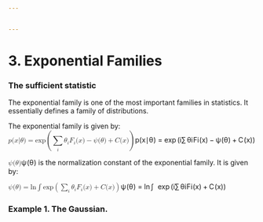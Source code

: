 ```yaml
---


---
```


<h1 id="exponential-families">3. Exponential Families</h1>
<h3 id="the-sufficient-statistic">The sufficient statistic</h3>
<p>The exponential family is one of the most important families in statistics. It essentially defines a family of distributions.</p>
<p>The exponential family is given by:<br>
<span class="katex--display"><span class="katex-display"><span class="katex"><span class="katex-mathml"><math><semantics><mrow><menclose notation="box"><mstyle scriptlevel="0" displaystyle="false"><mstyle scriptlevel="0" displaystyle="true"><mrow><mi>p</mi><mo stretchy="false">(</mo><mi>x</mi><mi mathvariant="normal">∣</mi><mi>θ</mi><mo stretchy="false">)</mo><mo>=</mo><mi>exp</mi><mo>⁡</mo><mrow><mo fence="true">(</mo><munder><mo>∑</mo><mi>i</mi></munder><msub><mi>θ</mi><mi>i</mi></msub><msub><mi>F</mi><mi>i</mi></msub><mo stretchy="false">(</mo><mi>x</mi><mo stretchy="false">)</mo><mo>−</mo><mi>ψ</mi><mo stretchy="false">(</mo><mi>θ</mi><mo stretchy="false">)</mo><mo>+</mo><mi>C</mi><mo stretchy="false">(</mo><mi>x</mi><mo stretchy="false">)</mo><mo fence="true">)</mo></mrow></mrow></mstyle></mstyle></menclose></mrow><annotation encoding="application/x-tex">
\boxed{p(x|\theta) = \exp \left(\sum_i \theta_i F_i(x) - \psi(\theta) + C(x)\right)}
</annotation></semantics></math></span><span class="katex-html" aria-hidden="true"><span class="base"><span class="strut" style="height: 3.70767em; vertical-align: -1.61767em;"></span><span class="mord"><span class="vlist-t vlist-t2"><span class="vlist-r"><span class="vlist" style="height: 2.09em;"><span class="" style="top: -5.70767em;"><span class="pstrut" style="height: 5.70767em;"></span><span class="mord boxpad"><span class="mord"><span class="mord mathdefault">p</span><span class="mopen">(</span><span class="mord mathdefault">x</span><span class="mord">∣</span><span class="mord mathdefault" style="margin-right: 0.02778em;">θ</span><span class="mclose">)</span><span class="mspace" style="margin-right: 0.277778em;"></span><span class="mrel">=</span><span class="mspace" style="margin-right: 0.277778em;"></span><span class="mop">exp</span><span class="mspace" style="margin-right: 0.166667em;"></span><span class="minner"><span class="mopen delimcenter" style="top: 0em;"><span class="delimsizing size4">(</span></span><span class="mop op-limits"><span class="vlist-t vlist-t2"><span class="vlist-r"><span class="vlist" style="height: 1.05001em;"><span class="" style="top: -1.87233em; margin-left: 0em;"><span class="pstrut" style="height: 3.05em;"></span><span class="sizing reset-size6 size3 mtight"><span class="mord mathdefault mtight">i</span></span></span><span class="" style="top: -3.05001em;"><span class="pstrut" style="height: 3.05em;"></span><span class=""><span class="mop op-symbol large-op">∑</span></span></span></span><span class="vlist-s">​</span></span><span class="vlist-r"><span class="vlist" style="height: 1.27767em;"><span class=""></span></span></span></span></span><span class="mspace" style="margin-right: 0.166667em;"></span><span class="mord"><span class="mord mathdefault" style="margin-right: 0.02778em;">θ</span><span class="msupsub"><span class="vlist-t vlist-t2"><span class="vlist-r"><span class="vlist" style="height: 0.311664em;"><span class="" style="top: -2.55em; margin-left: -0.02778em; margin-right: 0.05em;"><span class="pstrut" style="height: 2.7em;"></span><span class="sizing reset-size6 size3 mtight"><span class="mord mathdefault mtight">i</span></span></span></span><span class="vlist-s">​</span></span><span class="vlist-r"><span class="vlist" style="height: 0.15em;"><span class=""></span></span></span></span></span></span><span class="mord"><span class="mord mathdefault" style="margin-right: 0.13889em;">F</span><span class="msupsub"><span class="vlist-t vlist-t2"><span class="vlist-r"><span class="vlist" style="height: 0.311664em;"><span class="" style="top: -2.55em; margin-left: -0.13889em; margin-right: 0.05em;"><span class="pstrut" style="height: 2.7em;"></span><span class="sizing reset-size6 size3 mtight"><span class="mord mathdefault mtight">i</span></span></span></span><span class="vlist-s">​</span></span><span class="vlist-r"><span class="vlist" style="height: 0.15em;"><span class=""></span></span></span></span></span></span><span class="mopen">(</span><span class="mord mathdefault">x</span><span class="mclose">)</span><span class="mspace" style="margin-right: 0.222222em;"></span><span class="mbin">−</span><span class="mspace" style="margin-right: 0.222222em;"></span><span class="mord mathdefault" style="margin-right: 0.03588em;">ψ</span><span class="mopen">(</span><span class="mord mathdefault" style="margin-right: 0.02778em;">θ</span><span class="mclose">)</span><span class="mspace" style="margin-right: 0.222222em;"></span><span class="mbin">+</span><span class="mspace" style="margin-right: 0.222222em;"></span><span class="mord mathdefault" style="margin-right: 0.07153em;">C</span><span class="mopen">(</span><span class="mord mathdefault">x</span><span class="mclose">)</span><span class="mclose delimcenter" style="top: 0em;"><span class="delimsizing size4">)</span></span></span></span></span></span><span class="" style="top: -4.09em;"><span class="pstrut" style="height: 5.70767em;"></span><span class="stretchy fbox" style="height: 3.70767em;"></span></span></span><span class="vlist-s">​</span></span><span class="vlist-r"><span class="vlist" style="height: 1.61767em;"><span class=""></span></span></span></span></span></span></span></span></span></span></p>
<p><span class="katex--inline"><span class="katex"><span class="katex-mathml"><math><semantics><mrow><mi>ψ</mi><mo stretchy="false">(</mo><mi>θ</mi><mo stretchy="false">)</mo></mrow><annotation encoding="application/x-tex">\psi(\theta)</annotation></semantics></math></span><span class="katex-html" aria-hidden="true"><span class="base"><span class="strut" style="height: 1em; vertical-align: -0.25em;"></span><span class="mord mathdefault" style="margin-right: 0.03588em;">ψ</span><span class="mopen">(</span><span class="mord mathdefault" style="margin-right: 0.02778em;">θ</span><span class="mclose">)</span></span></span></span></span> is the normalization constant of the exponential family. It is given by:</p>
<p><span class="katex--display"><span class="katex-display"><span class="katex"><span class="katex-mathml"><math><semantics><mrow><mi>ψ</mi><mo stretchy="false">(</mo><mi>θ</mi><mo stretchy="false">)</mo><mo>=</mo><mi>ln</mi><mo>⁡</mo><mo>∫</mo><mi>exp</mi><mo>⁡</mo><mrow><mo fence="true">(</mo><munder><mo>∑</mo><mi>i</mi></munder><msub><mi>θ</mi><mi>i</mi></msub><msub><mi>F</mi><mi>i</mi></msub><mo stretchy="false">(</mo><mi>x</mi><mo stretchy="false">)</mo><mo>+</mo><mi>C</mi><mo stretchy="false">(</mo><mi>x</mi><mo stretchy="false">)</mo><mo fence="true">)</mo></mrow></mrow><annotation encoding="application/x-tex">
\psi(\theta) = \ln \int \exp \left(\sum_i \theta_i F_i(x) + C(x) \right)
</annotation></semantics></math></span><span class="katex-html" aria-hidden="true"><span class="base"><span class="strut" style="height: 1em; vertical-align: -0.25em;"></span><span class="mord mathdefault" style="margin-right: 0.03588em;">ψ</span><span class="mopen">(</span><span class="mord mathdefault" style="margin-right: 0.02778em;">θ</span><span class="mclose">)</span><span class="mspace" style="margin-right: 0.277778em;"></span><span class="mrel">=</span><span class="mspace" style="margin-right: 0.277778em;"></span></span><span class="base"><span class="strut" style="height: 3.02767em; vertical-align: -1.27767em;"></span><span class="mop">ln</span><span class="mspace" style="margin-right: 0.166667em;"></span><span class="mop op-symbol large-op" style="margin-right: 0.44445em; position: relative; top: -0.001125em;">∫</span><span class="mspace" style="margin-right: 0.166667em;"></span><span class="mop">exp</span><span class="mspace" style="margin-right: 0.166667em;"></span><span class="minner"><span class="mopen delimcenter" style="top: 0em;"><span class="delimsizing size4">(</span></span><span class="mop op-limits"><span class="vlist-t vlist-t2"><span class="vlist-r"><span class="vlist" style="height: 1.05001em;"><span class="" style="top: -1.87233em; margin-left: 0em;"><span class="pstrut" style="height: 3.05em;"></span><span class="sizing reset-size6 size3 mtight"><span class="mord mathdefault mtight">i</span></span></span><span class="" style="top: -3.05001em;"><span class="pstrut" style="height: 3.05em;"></span><span class=""><span class="mop op-symbol large-op">∑</span></span></span></span><span class="vlist-s">​</span></span><span class="vlist-r"><span class="vlist" style="height: 1.27767em;"><span class=""></span></span></span></span></span><span class="mspace" style="margin-right: 0.166667em;"></span><span class="mord"><span class="mord mathdefault" style="margin-right: 0.02778em;">θ</span><span class="msupsub"><span class="vlist-t vlist-t2"><span class="vlist-r"><span class="vlist" style="height: 0.311664em;"><span class="" style="top: -2.55em; margin-left: -0.02778em; margin-right: 0.05em;"><span class="pstrut" style="height: 2.7em;"></span><span class="sizing reset-size6 size3 mtight"><span class="mord mathdefault mtight">i</span></span></span></span><span class="vlist-s">​</span></span><span class="vlist-r"><span class="vlist" style="height: 0.15em;"><span class=""></span></span></span></span></span></span><span class="mord"><span class="mord mathdefault" style="margin-right: 0.13889em;">F</span><span class="msupsub"><span class="vlist-t vlist-t2"><span class="vlist-r"><span class="vlist" style="height: 0.311664em;"><span class="" style="top: -2.55em; margin-left: -0.13889em; margin-right: 0.05em;"><span class="pstrut" style="height: 2.7em;"></span><span class="sizing reset-size6 size3 mtight"><span class="mord mathdefault mtight">i</span></span></span></span><span class="vlist-s">​</span></span><span class="vlist-r"><span class="vlist" style="height: 0.15em;"><span class=""></span></span></span></span></span></span><span class="mopen">(</span><span class="mord mathdefault">x</span><span class="mclose">)</span><span class="mspace" style="margin-right: 0.222222em;"></span><span class="mbin">+</span><span class="mspace" style="margin-right: 0.222222em;"></span><span class="mord mathdefault" style="margin-right: 0.07153em;">C</span><span class="mopen">(</span><span class="mord mathdefault">x</span><span class="mclose">)</span><span class="mclose delimcenter" style="top: 0em;"><span class="delimsizing size4">)</span></span></span></span></span></span></span></span></p>
<h3 id="example-1.-the-gaussian.">Example 1. The Gaussian.</h3>

